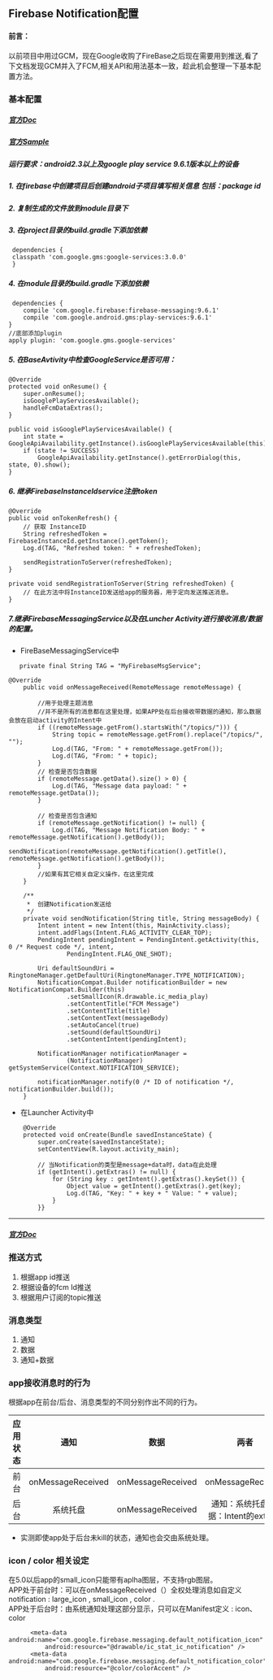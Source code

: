 ## Firebase Notification配置

#### 前言：  
以前项目中用过GCM，现在Google收购了FireBase之后现在需要用到推送,看了下文档发现GCM并入了FCM,相关API和用法基本一致，趁此机会整理一下基本配置方法。

### 基本配置  
##### [官方Doc](https://firebase.google.cn/docs/android/setup)
##### [官方Sample](https://github.com/firebase/quickstart-android/tree/master/messaging) 

##### 运行要求：android2.3以上及google play service 9.6.1版本以上的设备  

##### 1. 在firebase中创建项目后创建android子项目填写相关信息 包括：package id  
##### 2. 复制生成的文件放到module目录下   
##### 3. 在project目录的build.gradle下添加依赖 

```
 dependencies {
 classpath 'com.google.gms:google-services:3.0.0' 
 }
``` 

##### 4. 在module目录的build.gradle下添加依赖 

```
 dependencies {
    compile 'com.google.firebase:firebase-messaging:9.6.1'
    compile 'com.google.android.gms:play-services:9.6.1'
}
//底部添加plugin   
apply plugin: 'com.google.gms.google-services'
```  

##### 5. 在BaseAvtivity中检查GoogleService是否可用：

    @Override
    protected void onResume() {
        super.onResume();
        isGooglePlayServicesAvailable();
        handleFcmDataExtras();
    }

    public void isGooglePlayServicesAvailable() {
        int state = GoogleApiAvailability.getInstance().isGooglePlayServicesAvailable(this);
        if (state != SUCCESS)
            GoogleApiAvailability.getInstance().getErrorDialog(this, state, 0).show();
    }

##### 6.  继承FirebaseInstanceIdservice注册token

    @Override
    public void onTokenRefresh() {
        // 获取 InstanceID
        String refreshedToken = FirebaseInstanceId.getInstance().getToken();
        Log.d(TAG, "Refreshed token: " + refreshedToken);

        sendRegistrationToServer(refreshedToken);
    }

    private void sendRegistrationToServer(String refreshedToken) {
        // 在此方法中将InstanceID发送给app的服务器，用于定向发送推送消息。
    }

##### 7.继承FirebaseMessagingService以及在Luncher Activity进行接收消息/数据的配置。

* FireBaseMessagingService中

```
   private final String TAG = "MyFirebaseMsgService";

@Override
    public void onMessageReceived(RemoteMessage remoteMessage) {

        //用于处理主题消息
        //并不是所有的消息都在这里处理，如果APP处在后台接收带数据的通知，那么数据会放在启动activity的Intent中
        if ((remoteMessage.getFrom().startsWith("/topics/"))) {
            String topic = remoteMessage.getFrom().replace("/topics/", "");
            Log.d(TAG, "From: " + remoteMessage.getFrom());
            Log.d(TAG, "From: " + topic);
        }
        // 检查是否包含数据
        if (remoteMessage.getData().size() > 0) {
            Log.d(TAG, "Message data payload: " + remoteMessage.getData());
        }

        // 检查是否包含通知
        if (remoteMessage.getNotification() != null) {
            Log.d(TAG, "Message Notification Body: " + remoteMessage.getNotification().getBody());
            sendNotification(remoteMessage.getNotification().getTitle(), remoteMessage.getNotification().getBody());
        }
        //如果有其它相关自定义操作，在这里完成
    }

    /**
     *  创建Notification发送给
     */
    private void sendNotification(String title, String messageBody) {
        Intent intent = new Intent(this, MainActivity.class);
        intent.addFlags(Intent.FLAG_ACTIVITY_CLEAR_TOP);
        PendingIntent pendingIntent = PendingIntent.getActivity(this, 0 /* Request code */, intent,
                PendingIntent.FLAG_ONE_SHOT);

        Uri defaultSoundUri = RingtoneManager.getDefaultUri(RingtoneManager.TYPE_NOTIFICATION);
        NotificationCompat.Builder notificationBuilder = new NotificationCompat.Builder(this)
                .setSmallIcon(R.drawable.ic_media_play)
                .setContentTitle("FCM Message")
                .setContentTitle(title)
                .setContentText(messageBody)
                .setAutoCancel(true)
                .setSound(defaultSoundUri)
                .setContentIntent(pendingIntent);

        NotificationManager notificationManager =
                (NotificationManager) getSystemService(Context.NOTIFICATION_SERVICE);

        notificationManager.notify(0 /* ID of notification */, notificationBuilder.build());
    }
```
* 在Launcher Activity中

```
    @Override
    protected void onCreate(Bundle savedInstanceState) {
        super.onCreate(savedInstanceState);
        setContentView(R.layout.activity_main);

        // 当Notification的类型是message+data时，data在此处理
        if (getIntent().getExtras() != null) {
            for (String key : getIntent().getExtras().keySet()) {
                Object value = getIntent().getExtras().get(key);
                Log.d(TAG, "Key: " + key + " Value: " + value);
            }
        }}
```

---
##### [官方Doc](https://firebase.google.cn/docs/notifications/android/console-audience)
### 推送方式  
1. 根据app id推送
2. 根据设备的fcm Id推送 
3. 根据用户订阅的topic推送

### 消息类型
1. 通知
2. 数据
3. 通知+数据

### app接收消息时的行为
根据app在前台/后台、消息类型的不同分别作出不同的行为。 

| 应用状态        | 通知              | 数据  | 两者 |
| ------------- |:-----------------:|:-----:|:---:|
| 前台           | onMessageReceived | onMessageReceived | onMessageReceived |
| 后台           | 系统托盘           | onMessageReceived|通知：系统托盘;数据：Intent的extra中|

* 实测即使app处于后台未kill的状态，通知也会交由系统处理。

### icon / color 相关设定
  在5.0以后app的small_icon只能带有aplha图层，不支持rgb图层。  
  APP处于前台时：可以在onMessageReceived（）全权处理消息如自定义notification : large_icon , small_icon , color .  
  APP处于后台时：由系统通知处理这部分显示，只可以在Manifest定义 : icon、color   
  
  ```
        <meta-data
 android:name="com.google.firebase.messaging.default_notification_icon"
            android:resource="@drawable/ic_stat_ic_notification" />
        <meta-data
android:name="com.google.firebase.messaging.default_notification_color"
            android:resource="@color/colorAccent" />
            
